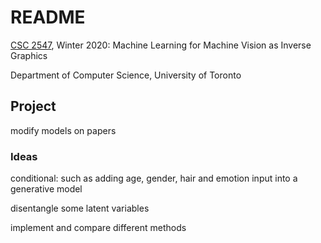 # README

[CSC 2547](http://www.cs.toronto.edu/~bonner/courses/2020s/csc2547/), Winter 2020: Machine Learning for Machine Vision as Inverse Graphics

Department of Computer Science, University of Toronto

## Project

modify models on papers

### Ideas 

conditional: such as adding age, gender, hair and emotion input into a generative model

disentangle some latent variables

implement and compare different methods



